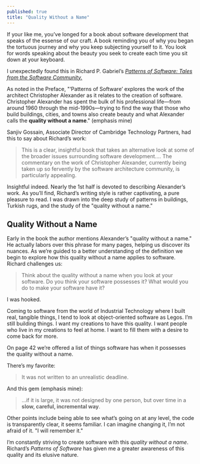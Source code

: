 ```yaml
---
published: true
title: "Quality Without a Name"
---
```


If your like me, you’ve longed for a book about software development that speaks of the essense of our craft. A book reminding you of why you began the tortuous journey and why you keep subjecting yourself to it. You look for words speaking about the beauty you seek to create each time you sit down at your keyboard.

I unexpectedly found this in Richard P. Gabriel’s *<a href="http://www.amazon.com/gp/product/B003TJ9FGE/ref=as_li_ss_tl?ie=UTF8&camp=1789&creative=390957&creativeASIN=B003TJ9FGE&linkCode=as2&tag=somethingkindawierd-20">Patterns of Software: Tales from the Software Community.</a><img src="http://ir-na.amazon-adsystem.com/e/ir?t=somethingkindawierd-20&l=as2&o=1&a=B003TJ9FGE" width="1" height="1" border="0" alt="" style="border:none !important; margin:0px !important;" />*


As noted in the Preface, "‘Patterns of Software’ explores the work of the architect Christopher Alexander as it relates to the creation of software. Christopher Alexander has spent the bulk of his professional life—from around 1960 through the mid-1990s—trying to find the way that those who build buildings, cities, and towns also create beauty and what Alexander calls the __quality without a name__." (emphasis mine)

Sanjiv Gossain, Associate Director of Cambridge Technology Partners, had this to say about Richard’s work:

> This is a clear, insightful book that takes an alternative look at some of the broader issues surrounding software development.... The commentary on the work of Christopher Alexander, currently being taken up so fervently by the software architecture community, is particularly appealing.

Insightful indeed. Nearly the 1st half is devoted to describing Alexander’s work. As you’ll find, Richard’s writing style is rather captivating, a pure pleasure to read. I was drawn into the deep study of patterns in buildings, Turkish rugs, and the study of the "quality without a name."

Quality Without a Name
----------------------

Early in the book the author mentions Alexander’s "quality without a name." He actually labors over this phrase for many pages, helping us discover its nuances. As we’re guided to a better understanding of the definition we begin to explore how this quality without a name applies to software. Richard challenges us:

>Think about the quality without a name when you look at your software. Do you think your software possesses it? What would you do to make your software have it?

I was hooked.

Coming to software from the world of Industrial Technology where I built real, tangible things, I tend to look at object-oriented software as Legos. I’m still building things. I want my creations to have this quality. I want people who live in my creations to feel at home. I want to fill them with a desire to come back for more.

On page 42 we’re offered a list of things software has when it possesses the quality without a name.

There’s my favorite:

> It was not written to an unrealistic deadline.

And this gem (emphasis mine):

> ...if it is large, it was not designed by one person, but over time in a __slow, careful, incremental way__.

Other points include being able to see what’s going on at any level, the code is transparently clear, it seems familiar. I can imagine changing it, I’m not afraid of it. "I will remember it."

I’m constantly striving to create software with this *quality without a name*. Richard’s *Patterns of Software* has given me a greater awareness of this quality and its elusive nature.

